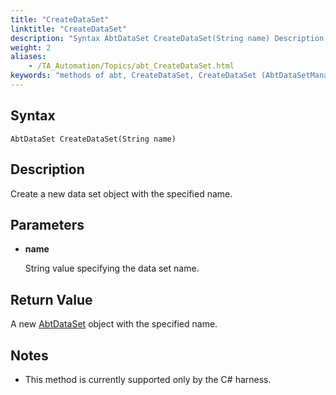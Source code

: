 ```yaml
--- 
title: "CreateDataSet"
linktitle: "CreateDataSet"
description: "Syntax AbtDataSet CreateDataSet(String name) Description Create a new data set object with the specified name. Parameters name String value specifying the data set name. Return Value A new AbtDataSet ..."
weight: 2
aliases: 
    - /TA_Automation/Topics/abt_CreateDataSet.html
keywords: "methods of abt, CreateDataSet, CreateDataSet (AbtDataSetManagement), AbtDataSetManagement, createdataset, abtdatasetmanagement createdataset, create data set"
---
```


## Syntax  

`AbtDataSet CreateDataSet(String name)`

## Description  

Create a new data set object with the specified name.

## Parameters  

-   **name**

    String value specifying the data set name.


## Return Value

A new [AbtDataSet](/automation-guide/action-based-testing-language/testarchitect-automation-classes/automation-classes/abtdataset/) object with the specified name.

## Notes

-   This method is currently supported only by the C\# harness.




